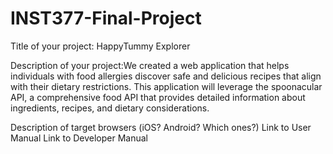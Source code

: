 # INST377-Final-Project

Title of your project: HappyTummy Explorer

Description of your project:We created a web application that helps individuals with food allergies discover safe and delicious recipes that align with their dietary restrictions. This application will leverage the spoonacular API, a comprehensive food API that provides detailed information about ingredients, recipes, and dietary considerations.

Description of target browsers (iOS? Android? Which ones?)
Link to User Manual
Link to Developer Manual
